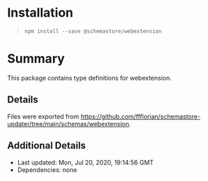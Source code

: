 # Installation
> `npm install --save @schemastore/webextension`

# Summary
This package contains type definitions for webextension.

## Details
Files were exported from https://github.com/ffflorian/schemastore-updater/tree/main/schemas/webextension.

## Additional Details
* Last updated: Mon, Jul 20, 2020, 19:14:56 GMT
* Dependencies: none
